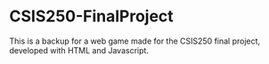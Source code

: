 # CSIS250-FinalProject
This is a backup for a web game made for the CSIS250 final project, developed with HTML and Javascript.
